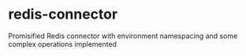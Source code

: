 # redis-connector
Promisified Redis connector with environment namespacing and some complex operations implemented
